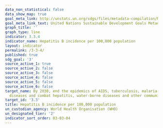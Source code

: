 ```yaml
---
data_non_statistical: false
data_show_map: true
goal_meta_link: http://unstats.un.org/sdgs/files/metadata-compilation/Metadata-Goal-3.pdf
goal_meta_link_text: United Nations Sustainable Development Goals Metadata (pdf 865kB)
graph_title: ''
graph_type: line
indicator: 3.3.4
indicator_name: Hepatitis B incidence per 100,000 population
layout: indicator
permalink: /3-3-4/
published: true
sdg_goal: '3'
source_active_1: true
source_active_2: false
source_active_3: false
source_active_4: false
source_active_5: false
source_active_6: false
target_name: By 2030, end the epidemics of AIDS, tuberculosis, malaria and neglected tropical
  diseases and combat hepatitis, water-borne diseases and other communicable diseases
target_id: '3.3'
title: Hepatitis B incidence per 100,000 population
un_custodian_agency: World Health Organisation (WHO)
un_designated_tier: '2'
indicator_sort_order: 03-03-04
---
```

